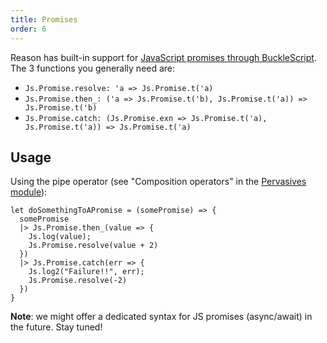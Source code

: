 ```yaml
---
title: Promises
order: 6
---
```


Reason has built-in support for [JavaScript promises through BuckleScript](https://bucklescript.github.io/bucklescript/api/Js.Promise.html). The 3 functions you generally need are:

- `Js.Promise.resolve: 'a => Js.Promise.t('a)`
- `Js.Promise.then_: ('a => Js.Promise.t('b), Js.Promise.t('a)) => Js.Promise.t('b)`
- `Js.Promise.catch: (Js.Promise.exn => Js.Promise.t('a), Js.Promise.t('a)) => Js.Promise.t('a)`

## Usage

Using the pipe operator (see "Composition operators" in the [Pervasives module](https://reasonml.github.io/api/Pervasives.html)):

```
let doSomethingToAPromise = (somePromise) => {
  somePromise
  |> Js.Promise.then_(value => {
    Js.log(value);
    Js.Promise.resolve(value + 2)
  })
  |> Js.Promise.catch(err => {
    Js.log2("Failure!!", err);
    Js.Promise.resolve(-2)
  })
}
```

**Note**: we might offer a dedicated syntax for JS promises (async/await) in the future. Stay tuned!

